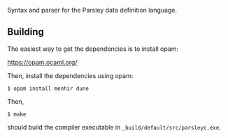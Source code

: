 
Syntax and parser for the Parsley data definition language.

Building
--------

The easiest way to get the dependencies is to install opam:

https://opam.ocaml.org/

Then, install the dependencies using opam:

```
$ opam install menhir dune
```

Then,
```
$ make
```
should build the compiler executable in `_build/default/src/parsleyc.exe`.
